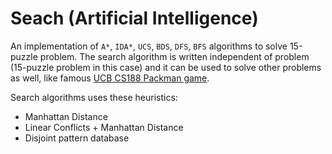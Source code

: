 # Seach (Artificial Intelligence)

An implementation of `A*`, `IDA*`, `UCS`, `BDS`, `DFS`, `BFS` algorithms to solve 15-puzzle problem.
The search algorithm is written independent of problem (15-puzzle problem in this case) and it can be used to solve other problems as well, like famous [UCB CS188 Packman game](https://inst.eecs.berkeley.edu/~cs188/fa19/project1/).

Search algorithms uses these heuristics: 
* Manhattan Distance
* Linear Conflicts + Manhattan Distance
* Disjoint pattern database
